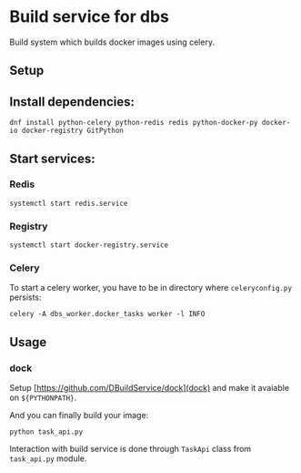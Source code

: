 Build service for dbs
=====================

Build system which builds docker images using celery.


Setup
-----

## Install dependencies:

```
dnf install python-celery python-redis redis python-docker-py docker-io docker-registry GitPython
```

## Start services:

### Redis

```
systemctl start redis.service
```

### Registry

```
systemctl start docker-registry.service
```

### Celery

To start a celery worker, you have to be in directory where `celeryconfig.py` persists:
```
celery -A dbs_worker.docker_tasks worker -l INFO
```


Usage
-----

### dock

Setup [https://github.com/DBuildService/dock](dock) and make it avaiable on `${PYTHONPATH}`.


And you can finally build your image:

```
python task_api.py
```

Interaction with build service is done through `TaskApi` class from `task_api.py` module.

